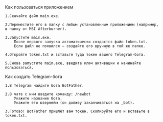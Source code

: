 Как пользоваться приложением

    1.Скачайте файл main.exe.

    2.Переместите его в папку с любым установленным приложением (например, в папку от MSI Afterburner).

    3.Запустите main.exe.
        После первого запуска автоматически создастся файл token.txt.
        Если файл не появился — создайте его вручную в той же папке.

    4.Откройте token.txt и вставьте туда токен вашего Telegram-бота.

    5.Снова запустите main.exe, введите ключ активации и начинайте пользоваться.

Как создать Telegram-бота

    1.В Telegram найдите бота BotFather.

    2.В чате с ним введите команду: /newbot
        Укажите название бота.
        Укажите его юзернейм (он должеy заканчиваться на _bot).

    3.Готово! BotFather пришлёт вам токен. Скопируйте его и вставьте в token.txt.